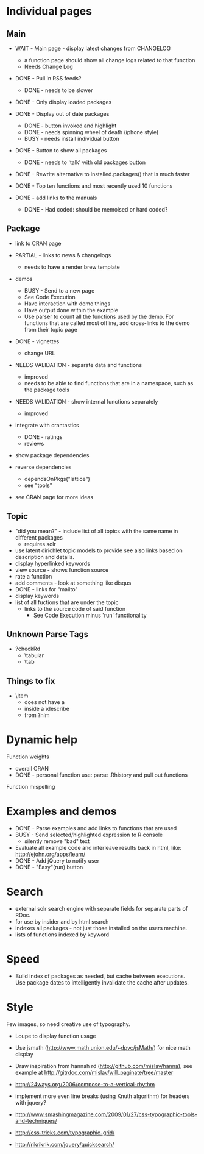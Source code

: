 Individual pages
================

## Main

* WAIT - Main page - display latest changes from CHANGELOG
  * a function page should show all change logs related to that function
  * Needs Change Log
* DONE - Pull in RSS feeds?
  * DONE - needs to be slower
* DONE - Only display loaded packages
* DONE - Display out of date packages
  * DONE - button invoked and highlight
  * DONE - needs spinning wheel of death (iphone style)
  * BUSY - needs install individual button
* DONE - Button to show all packages
  * DONE - needs to 'talk' with old packages button
* DONE - Rewrite alternative to installed.packages() that is much faster

* DONE - Top ten functions and most recently used 10 functions
* DONE - add links to the manuals
  * DONE - Had coded: should be memoised or hard coded?

## Package

* link to CRAN page
* PARTIAL - links to news & changelogs
  * needs to have a render brew template
* demos
  * BUSY - Send to a new page
  * See Code Execution
  * Have interaction with demo things
  * Have output done within the example
  * Use parser to count all the functions used by the demo.  For functions that are called most offline, add cross-links to the demo from their topic page
* DONE - vignettes
  * change URL
* NEEDS VALIDATION - separate data and functions
  * improved
  * needs to be able to find functions that are in a namespace, such as the package tools
* NEEDS VALIDATION - show internal functions separately
  * improved
* integrate with crantastics
  * DONE - ratings
  * reviews
* show package dependencies
* reverse dependencies
  * dependsOnPkgs("lattice")
  * see "tools"

* see CRAN page for more ideas

## Topic

* "did you mean?" - include list of all topics with the same name in different packages
  * requires solr
* use latent dirichlet topic models to provide see also links based on description and details.
* display hyperlinked keywords
* view source - shows function source
* rate a function
* add comments - look at something like disqus
* DONE - links for "mailto"
* display keywords
* list of all fuctions that are under the topic
  * links to the source code of said function
    * See Code Execution minus 'run' functionality
    
## Unknown Parse Tags

  * ?checkRd
    * \tabular
    * \tab

## Things to fix

  * \\item
    * does not have a </li>
    * inside a \\describe
    * from ?nlm

Dynamic help
============

Function weights
  * overall CRAN
  * DONE - personal function use: parse .Rhistory and pull out functions

Function mispelling

Examples and demos
==================

* DONE - Parse examples and add links to functions that are used
* BUSY - Send selected/highlighted expression to R console
  * silently remove "bad" text
* Evaluate all example code and interleave results back in html, like:
  http://ejohn.org/apps/learn/
* DONE - Add jQuery to notify user
* DONE - "Easy"(run) button

Search
======

* external solr search engine with separate fields for separate parts of RDoc.
* for use by insider and by html search
* indexes all packages - not just those installed on the users machine.
* lists of functions indexed by keyword


Speed
=====

* Build index of packages as needed, but cache between executions.  
  Use package dates to intelligently invalidate the cache after updates.


Style
=====

Few images, so need creative use of typography.

* Loupe to display function usage
* Use jsmath (http://www.math.union.edu/~dpvc/jsMath/) for nice math display
* Draw inspiration from hannah rd (http://github.com/mislav/hanna), see example at http://gitrdoc.com/mislav/will_paginate/tree/master

* http://24ways.org/2006/compose-to-a-vertical-rhythm
* implement more even line breaks (using Knuth algorithm) for headers with jquery?
* http://www.smashingmagazine.com/2009/01/27/css-typographic-tools-and-techniques/
* http://css-tricks.com/typographic-grid/
* http://rikrikrik.com/jquery/quicksearch/